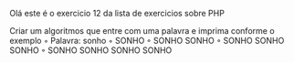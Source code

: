 Olá este é o exercicio 12 da lista de exercicios sobre PHP

Criar um algoritmos que entre com uma
palavra e imprima conforme o exemplo
◦ Palavra: sonho
◦ SONHO
◦ SONHO SONHO
◦ SONHO SONHO SONHO
◦ SONHO SONHO SONHO SONHO